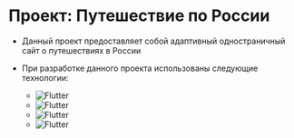 # Проект: Путешествие по России

* Данный проект предоставляет собой адаптивный одностраничный сайт о путешествиях в России

* При разработке данного проекта использованы следующие технологии:

  * ![Flutter](https://img.shields.io/badge/-HTML-09090)
  * ![Flutter](https://img.shields.io/badge/-CSS-102348)
  * ![Flutter](https://img.shields.io/badge/-Flexbox-108)
  * ![Flutter](https://img.shields.io/badge/-Grid-457)